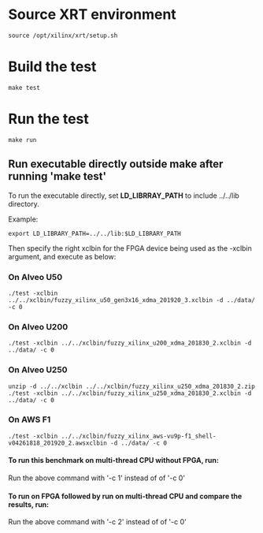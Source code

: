 # Source XRT environment
`source /opt/xilinx/xrt/setup.sh`

# Build the test
`make test`

# Run the test 
`make run`

## Run executable directly outside make after running 'make test'
To run the executable directly, set **LD_LIBRRAY_PATH** to include ../../lib directory.

Example: 

`export LD_LIBRARY_PATH=../../lib:$LD_LIBRARY_PATH`

Then specify the right xclbin for the FPGA device being used as the -xclbin argument, and execute as below:

### On Alveo U50
`./test -xclbin ../../xclbin/fuzzy_xilinx_u50_gen3x16_xdma_201920_3.xclbin -d ../data/ -c 0`

### On Alveo U200
`./test -xclbin ../../xclbin/fuzzy_xilinx_u200_xdma_201830_2.xclbin -d ../data/ -c 0`

### On Alveo U250
`unzip -d ../../xclbin ../../xclbin/fuzzy_xilinx_u250_xdma_201830_2.zip`
`./test -xclbin ../../xclbin/fuzzy_xilinx_u250_xdma_201830_2.xclbin -d ../data/ -c 0`

### On AWS F1 
`./test -xclbin ../../xclbin/fuzzy_xilinx_aws-vu9p-f1_shell-v04261818_201920_2.awsxclbin -d ../data/ -c 0`

#### To run this benchmark on multi-thread CPU without FPGA, run:
Run the above command with '-c 1' instead of of '-c 0'

#### To run on FPGA followed by run on multi-thread CPU and compare the results, run:
Run the above command with '-c 2' instead of of '-c 0'
